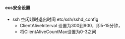 #### ecs安全设置

* ssh 空闲超时退出时间  etc/ssh/sshd_config 
  * ClientAliveInterval 设置为300到900，即5-15分钟，
  * 将ClientAliveCountMax设置为0-3之间